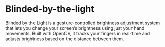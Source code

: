 # Blinded-by-the-light
Blinded by the Light is a gesture-controlled brightness adjustment system that lets you change your screen’s brightness using just your hand movements. Built with OpenCV, it tracks your fingers in real-time and adjusts brightness based on the distance between them.

